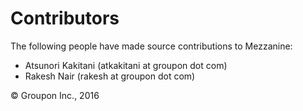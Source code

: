 # Contributors

The following people have made source contributions to Mezzanine:

* Atsunori Kakitani (atkakitani at groupon dot com)
* Rakesh Nair (rakesh at groupon dot com)

&copy; Groupon Inc., 2016


